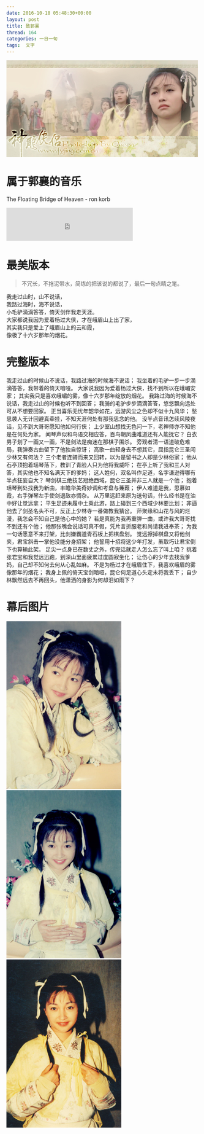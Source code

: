 ```yaml
---
date: 2016-10-18 05:48:30+00:00
layout: post
title: 致郭襄
thread: 164
categories: 一日一句
tags:  文字
---
```


![李绮红版郭襄](/assets/guoxiang2.jpg)

# 属于郭襄的音乐
The Floating Bridge of Heaven - ron korb

<iframe frameborder="no" border="0" marginwidth="0" marginheight="0" width=330 height=86 src="http://music.163.com/outchain/player?type=2&id=1877038&auto=1&height=66"></iframe>

# 最美版本
> 不冗长，不拖泥带水，简练的把该说的都说了，最后一句点睛之笔。
>>
我走过山时，山不说话，  
我路过海时，海不说话，  
小毛驴滴滴答答，倚天剑伴我走天涯。  
大家都说我因为爱着杨过大侠，才在峨眉山上出了家，  
其实我只是爱上了峨眉山上的云和霞，  
像极了十六岁那年的烟花。  

# 完整版本

>>
我走过山的时候山不说话，我路过海的时候海不说话；
我坐着的毛驴一步一步滴滴答答，我带着的倚天喑哑。
大家说我因为爱着杨过大侠，找不到所以在峨嵋安家；
其实我只是喜欢峨嵋的雾，像十六岁那年绽放的烟花。
我路过海的时候海不说话，我走过山的时候也听不到回答；
我骑的毛驴步步滴滴答答，悠悠飘向远处可从不想要回家。
正当喜乐无忧年韶华如花，远游风尘之色却不似十九风华；
愁思袭人无计回避真牵挂，不知天涯何处有那我思念的他。
没半点音讯怎续风陵夜话，见不到大哥哥愿知他如何行侠；
上少室山想找无色问一下，老禅师亦不知他是在何处为家。
闻琴声似和鸟语交相应答，百鸟朝凤曲难道还有人能抚它？
白衣男子划了一画又一画，不是剑法是痴迷在那棋子围杀。
旁观者清一语道破危难局，我弹奏古曲留下了他独自惊讶；
高歌一曲轻身去不想其它，屈指昆仑三圣闯少林又有何法？
三个老者连骑而来又回转，以为是留书之人却是少林俗家；
他从石亭顶抱着瑶琴落下，教训了青脸人只为他将我威吓；
在亭上听了我和三人对答，其实他也不知名满天下的爹妈；
这人姓何，双名叫作足道，名字谦逊得哪有半点狂妄自大？
琴剑棋三绝技艺冠绝西域，昆仑三圣并非三人就是一个他；
抱着瑶琴到处找我为新曲，丰瞻华美奇妙调和考盘与蒹葭；
伊人难道是我，思慕如霞，右手弹琴左手使剑退敌亦惆杂。
从万里远赶来原为送句话，什么经书是在油中好让觉远拿；
平生足迹未履中土乘此游，路上碰到三个西域少林要比划；
非逼他去了剑圣名头不可，反正上少林寺一番做教我猜岔。
萍聚缘和山花与风的烂漫，我怎会不知自己是他心中的她？
若是真能为我再重弹一曲，或许我大哥哥找不到还有个他；
他那张嘴会说话可真不假，凭片言折服老和尚请我进奉茶；
为我一句话愿意不来打架，比剑嫌霸道青石板上把棋盘划。
觉远擦掉棋盘又将他剑夹，君宝斜击一掌他没能分身招架；
他誓用十招将这少年打发，虽取巧让君宝倒下也算输此架。
足尖一点身已在数丈之外，传完话就走人怎么忘了叫上咱？
挑着张君宝和我觉远迅跑，到深山里面疲累过度圆寂坐化；
让伤心的少年去找我爹妈，自己却不知何去何从心乱如麻。
不是为杨过才在峨眉住下，我喜欢峨眉的雾像那年的烟花；
我身上佩的倚天宝剑暗哑，昆仑何足道心头定未将我丢下；
自少林飘然远去不再回头，他潇洒的身影为何却泪如雨下？


# 幕后图片
<img src="/assets/guoxiang1.jpg" width=300 />
<img src="/assets/guoxiang3.jpg" width=300 />
<img src="/assets/guoxiang4.jpg" width=300 />

<!-- ![李绮红版郭襄](/assets/guoxiang1.jpg) 
![李绮红版郭襄](/assets/guoxiang3.jpg) 
![李绮红版郭襄](/assets/guoxiang4.jpg)
 -->



